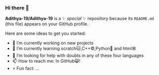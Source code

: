 ### Hi there 👋


**Adithya-19/Adithya-19** is a ✨ _special_ ✨ repository because its `README.md` (this file) appears on your GitHub profile.

Here are some ideas to get you started:

- 🔭 I’m currently working on new projects
- 🌱 I’m currently learning scratch🐱,C++©,Python🐍 and html🕸
- 🤔 I’m looking for help with doubts in any of these four languages 
- 📫 How to reach me: In GitHub😸!
- ⚡ Fun fact: ...

